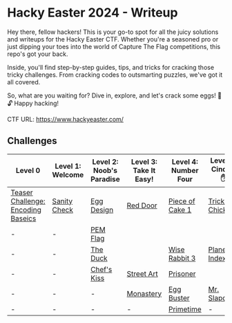 # Hacky Easter 2024 - Writeup
Hey there, fellow hackers! This is your go-to spot for all the juicy solutions and writeups for the Hacky Easter CTF. Whether you're a seasoned pro or just dipping your toes into the world of Capture The Flag competitions, this repo's got your back.

Inside, you'll find step-by-step guides, tips, and tricks for cracking those tricky challenges. From cracking codes to outsmarting puzzles, we've got it all covered.

So, what are you waiting for? Dive in, explore, and let's crack some eggs! 🥚🔓 Happy hacking!

CTF URL: https://www.hackyeaster.com/ 

## Challenges
| Level 0 | Level 1: Welcome | Level 2: Noob's Paradise | Level 3: Take It Easy! | Level 4: Number Four | Level 5: Cinque ✋ | Level 6: Hexagon | Level 7 | Level 8 | Level 9 |
| ------- | ------- | ------- | ------- | ------- | ------- | ------- | ------- | ------- | ------- |
|[Teaser Challenge: Encoding Baseics](<Level 0 - Teaser/README.md>)|[Sanity Check](<Level 1 - Welcome/Sanitiy Check/README.md>)|[Egg Design](<Level 2 - Noob's Paradise/Egg Design/README.md>)|[Red Door](<Level 3 - Take It Easy/Red Door/README.md>)|[Piece of Cake 1](<Level 4 - Number Four/Piece of Cake 1/README.md>)|[Tricky Chicken](<Level 5 - Cinque ✋/Tricky Chicken/README.md>)|         |         |         |         |
|-|-|[PEM Flag](<Level 2 - Noob's Paradise/PEM Flag/README.md>)|         |         |         |[Hatch Latch](<Level 6 - Hexagon/Hatch Latch/README.md>)|         |         |         |
|-|-|[The Duck](<Level 2 - Noob's Paradise/The Duck/README.md>)|         |[Wise Rabbit 3](<Level 4 - Number Four/Wise Rabbit 3/README.md>)|[Planet Index](<Level 5 - Cinque ✋/Planet Index/README.md>)|         |         |         |         |
|-|-|[Chef's Kiss](<Level 2 - Noob's Paradise/Chef's Kiss 👌/README.md>)|[Street Art](<Level 3 - Take It Easy/Street Art/README.md>)|[Prisoner](<Level 4 - Number Four/Prisoners/README.md>)|         |         |         |         |         |
|-|-|-|[Monastery](<Level 3 - Take It Easy/Monastery/README.md>)|[Egg Buster](<Level 4 - Number Four/Egg Busters/README.md>)|[Mr. Slapdash](<Level 5 - Cinque ✋/Mr. Slapdash/README.md>)|[Lost in Primes](<Level 6 - Hexagon/Lost in Primes/README.md>)|         |         |         |
|-|-|-|-|[Primetime](<Level 4 - Number Four/Primetime/README.md>)|-|-|         |         |         |